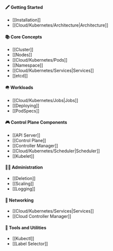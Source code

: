 #### 🖍️ Getting Started
- [[Installation]]
- [[Cloud/Kubernetes/Architecture|Architecture]]

#### 📚 Core Concepts
- [[Cluster]]
- [[Nodes]]
- [[Cloud/Kubernetes/Pods]]
- [[Namespace]]
- [[Cloud/Kubernetes/Services|Services]]
- [[etcd]]

#### 🪖 Workloads
- [[Cloud/Kubernetes/Jobs|Jobs]]
- [[Deploying]]
- [[PodSpecs]]

#### 🎮 Control Plane Components
- [[API Server]]
- [[Control Plane]]
- [[Controller Manager]]
- [[Cloud/Kubernetes/Scheduler|Scheduler]]
- [[Kubelet]]

#### 👨‍💼 Administration
- [[Deletion]]
- [[Scaling]]
- [[Logging]]

#### 🛜 Networking
- [[Cloud/Kubernetes/Services|Services]]
- [[Cloud Controller Manager]]

#### 🔨 Tools and Utilities
- [[Kubectl]]
- [[Label Selector]]